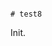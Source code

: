                                                                                                                                                                                                                                                                                                                                                                                                                                                                                                                             # test8

Init.
